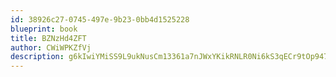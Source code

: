 ```yaml
---
id: 38926c27-0745-497e-9b23-0bb4d1525228
blueprint: book
title: BZNzHd4ZFT
author: CWiWPKZfVj
description: g6kIwiYMiSS9L9ukNusCm13361a7nJWxYKikRNLR0Ni6kS3qECr9tOp947NVreE2MiLxehjugKdJMLwVJ2M8EnCut1f0w6106uoU
---
```

